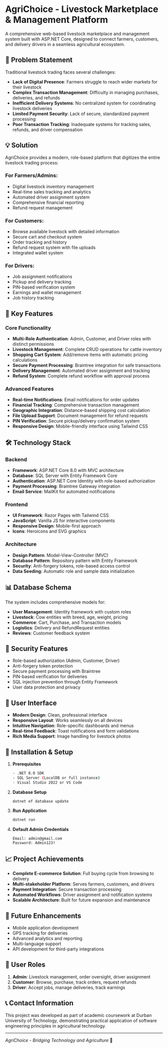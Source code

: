 # AgriChoice - Livestock Marketplace & Management Platform

A comprehensive web-based livestock marketplace and management system built with ASP.NET Core, designed to connect farmers, customers, and delivery drivers in a seamless agricultural ecosystem.

## 🐄 Problem Statement

Traditional livestock trading faces several challenges:
- **Lack of Digital Presence**: Farmers struggle to reach wider markets for their livestock
- **Complex Transaction Management**: Difficulty in managing purchases, deliveries, and refunds
- **Inefficient Delivery Systems**: No centralized system for coordinating livestock deliveries
- **Limited Payment Security**: Lack of secure, standardized payment processing
- **Poor Transaction Tracking**: Inadequate systems for tracking sales, refunds, and driver compensation

## 💡 Solution

AgriChoice provides a modern, role-based platform that digitizes the entire livestock trading process:

### **For Farmers/Admins:**
- Digital livestock inventory management
- Real-time sales tracking and analytics
- Automated driver assignment system
- Comprehensive financial reporting
- Refund request management

### **For Customers:**
- Browse available livestock with detailed information
- Secure cart and checkout system
- Order tracking and history
- Refund request system with file uploads
- Integrated wallet system

### **For Drivers:**
- Job assignment notifications
- Pickup and delivery tracking
- PIN-based verification system
- Earnings and wallet management
- Job history tracking

## 🚀 Key Features

### **Core Functionality**
- **Multi-Role Authentication**: Admin, Customer, and Driver roles with distinct permissions
- **Livestock Management**: Complete CRUD operations for cattle inventory
- **Shopping Cart System**: Add/remove items with automatic pricing calculations
- **Secure Payment Processing**: Braintree integration for safe transactions
- **Delivery Management**: Automated driver assignment and tracking
- **Refund System**: Complete refund workflow with approval process

### **Advanced Features**
- **Real-time Notifications**: Email notifications for order updates
- **Financial Tracking**: Comprehensive transaction management
- **Geographic Integration**: Distance-based shipping cost calculation
- **File Upload Support**: Document management for refund requests
- **PIN Verification**: Secure pickup/delivery confirmation system
- **Responsive Design**: Mobile-friendly interface using Tailwind CSS

## 🛠 Technology Stack

### **Backend**
- **Framework**: ASP.NET Core 8.0 with MVC architecture
- **Database**: SQL Server with Entity Framework Core
- **Authentication**: ASP.NET Core Identity with role-based authorization
- **Payment Processing**: Braintree Gateway integration
- **Email Service**: MailKit for automated notifications

### **Frontend**
- **UI Framework**: Razor Pages with Tailwind CSS
- **JavaScript**: Vanilla JS for interactive components
- **Responsive Design**: Mobile-first approach
- **Icons**: Heroicons and SVG graphics

### **Architecture**
- **Design Pattern**: Model-View-Controller (MVC)
- **Database Pattern**: Repository pattern with Entity Framework
- **Security**: Anti-forgery tokens, role-based access control
- **Data Seeding**: Automatic role and sample data initialization

## 📊 Database Schema

The system includes comprehensive models for:
- **User Management**: Identity framework with custom roles
- **Livestock**: Cow entities with breed, age, weight, pricing
- **Commerce**: Cart, Purchase, and Transaction models
- **Logistics**: Delivery and RefundRequest entities
- **Reviews**: Customer feedback system

## 🔐 Security Features

- Role-based authorization (Admin, Customer, Driver)
- Anti-forgery token protection
- Secure payment processing with Braintree
- PIN-based verification for deliveries
- SQL injection prevention through Entity Framework
- User data protection and privacy

## 📱 User Interface

- **Modern Design**: Clean, professional interface
- **Responsive Layout**: Works seamlessly on all devices
- **Intuitive Navigation**: Role-specific dashboards and menus
- **Real-time Feedback**: Toast notifications and form validations
- **Rich Media Support**: Image handling for livestock photos

## 🚀 Installation & Setup

1. **Prerequisites**
   ```bash
   - .NET 8.0 SDK
   - SQL Server (LocalDB or full instance)
   - Visual Studio 2022 or VS Code
   ```

2. **Database Setup**
   ```bash
   dotnet ef database update
   ```

3. **Run Application**
   ```bash
   dotnet run
   ```

4. **Default Admin Credentials**
   ```
   Email: admin@gmail.com
   Password: Admin123!
   ```

## 📈 Project Achievements

- **Complete E-commerce Solution**: Full buying cycle from browsing to delivery
- **Multi-stakeholder Platform**: Serves farmers, customers, and drivers
- **Payment Integration**: Secure transaction processing
- **Automated Workflows**: Driver assignment and notification systems
- **Scalable Architecture**: Built for future expansion and maintenance

## 🎯 Future Enhancements

- Mobile application development
- GPS tracking for deliveries
- Advanced analytics and reporting
- Multi-language support
- API development for third-party integrations

## 👥 User Roles

1. **Admin**: Livestock management, order oversight, driver assignment
2. **Customer**: Browse, purchase, track orders, request refunds
3. **Driver**: Accept jobs, manage deliveries, track earnings

## 📞 Contact Information

This project was developed as part of academic coursework at Durban University of Technology, demonstrating practical application of software engineering principles in agricultural technology.

---

*AgriChoice - Bridging Technology and Agriculture* 🌾
